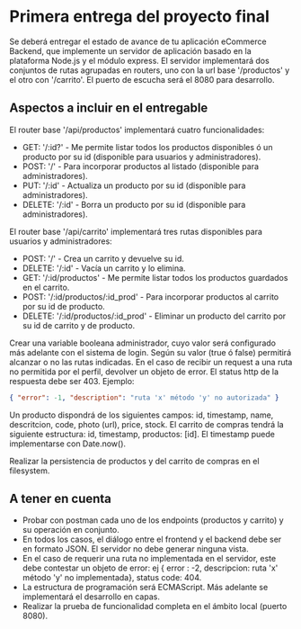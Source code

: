 # Primera entrega del proyecto final

Se deberá entregar el estado de avance de tu aplicación eCommerce Backend, que implemente un servidor de aplicación basado en la plataforma Node.js y el módulo express. El servidor implementará dos conjuntos de rutas agrupadas en routers, uno con la url base '/productos' y el otro con '/carrito'. El puerto de escucha será el 8080 para desarrollo.

## Aspectos a incluir en el entregable

El router base '/api/productos' implementará cuatro funcionalidades:

- GET: '/:id?' - Me permite listar todos los productos disponibles ó un producto por su id (disponible para usuarios y administradores).
- POST: '/' - Para incorporar productos al listado (disponible para administradores).
- PUT: '/:id' - Actualiza un producto por su id (disponible para administradores).
- DELETE: '/:id' - Borra un producto por su id (disponible para administradores).

El router base '/api/carrito' implementará tres rutas disponibles para usuarios y administradores:

- POST: '/' - Crea un carrito y devuelve su id.
- DELETE: '/:id' - Vacía un carrito y lo elimina.
- GET: '/:id/productos' - Me permite listar todos los productos guardados en el carrito.
- POST: '/:id/productos/:id_prod' - Para incorporar productos al carrito por su id de producto.
- DELETE: '/:id/productos/:id_prod' - Eliminar un producto del carrito por su id de carrito y de producto.

Crear una variable booleana administrador, cuyo valor será configurado más adelante con el sistema de login. Según su valor (true ó false) permitirá alcanzar o no las rutas indicadas. En el caso de recibir un request a una ruta no permitida por el perfil, devolver un objeto de error. El status http de la respuesta debe ser 403. Ejemplo:

```json
{ "error": -1, "description": "ruta 'x' método 'y' no autorizada" }
```

Un producto dispondrá de los siguientes campos: id, timestamp, name, descritcion, code, photo (url), price, stock. El carrito de compras tendrá la siguiente estructura: id, timestamp, productos: [id]. El timestamp puede implementarse con Date.now().

Realizar la persistencia de productos y del carrito de compras en el filesystem.

## A tener en cuenta

- Probar con postman cada uno de los endpoints (productos y carrito) y su operación en conjunto.
- En todos los casos, el diálogo entre el frontend y el backend debe ser en formato JSON. El servidor no debe generar ninguna vista.
- En el caso de requerir una ruta no implementada en el servidor, este debe contestar un objeto de error: ej { error : -2, descripcion: ruta 'x' método 'y' no implementada}, status code: 404.
- La estructura de programación será ECMAScript. Más adelante se implementará el desarrollo en capas.
- Realizar la prueba de funcionalidad completa en el ámbito local (puerto 8080).
